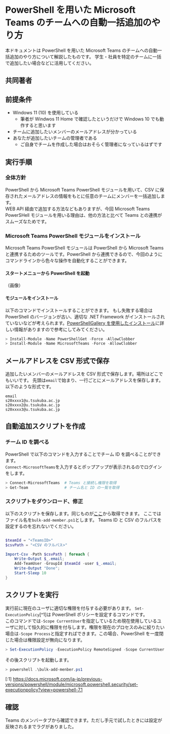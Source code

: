 # PowerShell を用いた Microsoft Teams のチームへの自動一括追加のやり方

本ドキュメントは PowerShell を用いた Microsoft Teams のチームへの自動一括追加のやり方について解説したものです。
学生・社員を特定のチームに一括で追加したい場合などに活用してください。  

## 共同著者


## 前提条件

 - Windows 11 (10) を使用している
   - 筆者が Windwos 11 Home で確認したというだけで Windows 10 でも動作すると思います
 - チームに追加したいメンバーのメールアドレスが分かっている
 - あなたが追加したいチームの管理者である
   - ご自身でチームを作成した場合はおそらく管理者になっているはずです

## 実行手順

### 全体方針

PowerShell から Microsoft Teams PowerShell モジュールを用いて、CSV に保存されたメールアドレスの情報をもとに任意のチームにメンバーを一括追加します。  
WEB API 経由で追加する方法などもありますが、今回 Microsoft Teams PowerSHell モジュールを用いる理由は、他の方法と比べて Teams との連携がスムーズなためです。

### Microsoft Teams PowerShell モジュールをインストール

Microsoft Teams PowerShell モジュールは PowerShell から Microsoft Teams と連携するためのツールです。PowerShell から連携できるので、今回のようにコマンドラインから色々な操作を自動化することができます。

#### スタートメニューから PowerShell を起動

（画像）

#### モジュールをインストール

以下のコマンドでインストールすることができます。
もし失敗する場合は PowerShell のバージョンが古い、適切な .NET Framework がインストールされていないなどが考えられます。[PowerShellGallery を使用したインストール](https://docs.microsoft.com/ja-jp/microsoftteams/teams-powershell-install#installing-using-the-powershellgallery)に詳しい情報がありますので参考にしてみてください。

```powershell
> Install-Module -Name PowerShellGet -Force -AllowClobber
> Install-Module -Name MicrosoftTeams -Force -AllowClobber
```

## メールアドレスを CSV 形式で保存

追加したいメンバーのメールアドレスを CSV 形式で保存します。場所はどこでもいいです。
先頭は`email`で始まり、一行ごとにメールアドレスを保存します。以下のような形式です。

```csv
email
s20xxxx1@u.tsukuba.ac.jp
s20xxxx2@u.tsukuba.ac.jp
s20xxxx3@u.tsukuba.ac.jp
```

## 自動追加スクリプトを作成

### チーム ID を調べる

PowerShell で以下のコマンドを入力することでチーム ID を調べることができます。  
`Connect-MicrosoftTeams`を入力するとポップアップが表示されるのでログインをします。

```powershell
> Connect-MicrosoftTeams  # Teams と接続し権限を取得
> Get-Team                # チーム名と ID の一覧を取得
```
 
### スクリプトをダウンロード、修正

以下のスクリプトを保存します。同じものが[ここ](https://exmaple.com)から取得できます。
ここではファイル名を`bulk-add-member.ps1`とします。 
Teams ID と CSV のフルパスを設定するのを忘れないでください。

```powershell

$teamId = "<TeamsID>"
$csvPath = "<CSV のフルパス>"

Import-Csv -Path $csvPath | foreach {
    Write-Output $_.email;
    Add-TeamUser -GroupId $teamId -user $_.email;
    Write-Output "Done"; 
    Start-Sleep 10
}
```

## スクリプトを実行

実行前に現在のユーザに適切な権限を付与する必要があります。
`Set-ExecutionPolicy`[^1]は PowerShell ポリシーを設定するコマンドです。  
このコマンドでは`-Scope CurrentUser`を指定しているため現在使用しているユーザに対して恒久的に権限を付与します。権限を現在のプロセスのみに絞りたい場合は`-Scope Process`と指定すればできます。この場合、PowerShell を一度閉じた場合は権限設定が無向になります。

```powershell
> Set-ExecutionPolicy -ExecutionPolicy RemoteSigned -Scope CurrentUser 
```

その後スクリプトを起動します。

```powershell
> powershell .\bulk-add-menber.ps1   
```

[:1] https://docs.microsoft.com/ja-jp/previous-versions/powershell/module/microsoft.powershell.security/set-executionpolicy?view=powershell-7.1


## 確認

Teams のメンバータブから確認できます。ただし手元で試したときには設定が反映されるまでラグがありました。
